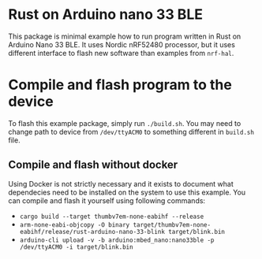 # Rust on Arduino nano 33 BLE
This package is minimal example how to run program written in Rust on Arduino Nano 33 BLE.
It uses Nordic nRF52480 processor, but it uses different interface to flash new software than examples from `nrf-hal`.

# Compile and flash program to the device
To flash this example package, simply run `./build.sh`.
You may need to change path to device from `/dev/ttyACM0` to something different in `build.sh` file.

## Compile and flash without docker
Using Docker is not strictly necessary and it exists to document what dependecies need to be installed on the system to use this example.
You can compile and flash it yourself using following commands:
* `cargo build --target thumbv7em-none-eabihf --release`
* `arm-none-eabi-objcopy -O binary target/thumbv7em-none-eabihf/release/rust-arduino-nano-33-blink target/blink.bin`
* `arduino-cli upload -v -b arduino:mbed_nano:nano33ble -p /dev/ttyACM0 -i target/blink.bin`
